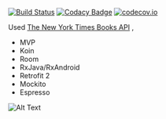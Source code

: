 [![Build Status](https://travis-ci.org/rafaelaaraujo/BestSellers-MVP.svg?branch=master)](https://travis-ci.org/rafaelaaraujo/BestSellers-MVP/) [![Codacy Badge](https://api.codacy.com/project/badge/Grade/6ae83104112148afa7ad64e6511aa872)](https://www.codacy.com/app/rafaelaaraujo/BestSellers?utm_source=github.com&amp;utm_medium=referral&amp;utm_content=rafaelaaraujo/BestSellers&amp;utm_campaign=Badge_Grade) [![codecov.io](https://codecov.io/gh/rafaelaaraujo/BestSellers/branch/master/graphs/badge.svg)](https://codecov.io/gh/rafaelaaraujo/BestSellers)

Used [The New York Times Books API](https://developer.nytimes.com/books_api.json) , 

- MVP
- Koin
- Room
- RxJava/RxAndroid
- Retrofit 2
- Mockito
- Espresso


![Alt Text](https://github.com/rafaelaaraujo/BestSellers/blob/master/appgif.gif)

